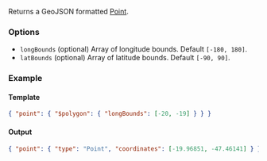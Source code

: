 Returns a GeoJSON formatted [Point](https://geojson.org/geojson-spec.html#point).

### Options

- `longBounds` (optional) Array of longitude bounds. Default `[-180, 180]`.
- `latBounds` (optional) Array of latitude bounds. Default `[-90, 90]`.

### Example

#### Template
```json
{ "point": { "$polygon": { "longBounds": [-20, -19] } } }
```
#### Output
```json
{ "point": { "type": "Point", "coordinates": [-19.96851, -47.46141] } }
```